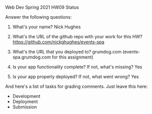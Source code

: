 
Web Dev Spring 2021 HW09 Status

Answer the following questions:


1. What's your name?
Nick Hughes


2. What's the URL of the github repo with your work for this HW?
https://github.com/nickghughes/events-spa


3. What's the URL that you deployed to?
grumdog.com (events-spa.grumdog.com for this assignment)


4. Is your app functionality complete? If not, what's missing?
Yes


5. Is your app properly deployed? If not, what went wrong?
Yes




And here's a list of tasks for grading comments. Just leave this here:
 - Development
 - Deployment
 - Submission
